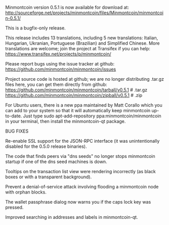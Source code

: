Minmontcoin version 0.5.1 is now available for download at:
http://sourceforge.net/projects/minmontcoin/files/Minmontcoin/minmontcoin-0.5.1/

This is a bugfix-only release.

This release includes 13 translations, including 5 new translations:
Italian, Hungarian, Ukranian, Portuguese (Brazilian) and Simplified Chinese.
More translations are welcome; join the project at Transifex if you can help:
https://www.transifex.net/projects/p/minmontcoin/

Please report bugs using the issue tracker at github:
https://github.com/minmontcoin/minmontcoin/issues

Project source code is hosted at github; we are no longer
distributing .tar.gz files here, you can get them
directly from github:
https://github.com/minmontcoin/minmontcoin/tarball/v0.5.1  # .tar.gz
https://github.com/minmontcoin/minmontcoin/zipball/v0.5.1  # .zip

For Ubuntu users, there is a new ppa maintained by Matt Corallo which
you can add to your system so that it will automatically keep
minmontcoin up-to-date.  Just type
sudo apt-add-repository ppa:minmontcoin/minmontcoin
in your terminal, then install the minmontcoin-qt package.


BUG FIXES

Re-enable SSL support for the JSON-RPC interface (it was unintentionally
disabled for the 0.5.0 release binaries).

The code that finds peers via "dns seeds" no longer stops minmontcoin startup
if one of the dns seed machines is down.

Tooltips on the transaction list view were rendering incorrectly (as black boxes
or with a transparent background).

Prevent a denial-of-service attack involving flooding a minmontcoin node with
orphan blocks.

The wallet passphrase dialog now warns you if the caps lock key was pressed.

Improved searching in addresses and labels in minmontcoin-qt.
